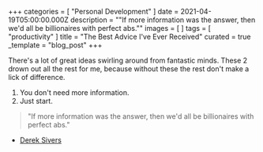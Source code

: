 +++
categories = [ "Personal Development" ]
date = 2021-04-19T05:00:00.000Z
description = "\"If more information was the answer, then we'd all be billionaires with perfect abs.\""
images = [ ]
tags = [ "productivity" ]
title = "The Best Advice I've Ever Received"
curated = true
_template = "blog_post"
+++

There's a lot of great ideas swirling around from fantastic minds. These 2 drown out all the rest for me, because without these the rest don't make a lick of difference.

1. You don't need more information.
2. Just start.

> "If more information was the answer, then we'd all be billionaires with perfect abs."

* [Derek Sivers](https://www.goodreads.com/quotes/9199125-if-more-information-was-the-answer-then-we-d-all-be)
